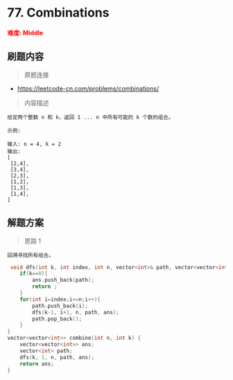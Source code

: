 # 77. Combinations

**<font color=red>难度: Middle</font>**

 ## 刷题内容

 > 原题连接

* https://leetcode-cn.com/problems/combinations/
  
 > 内容描述
 ```
给定两个整数 n 和 k，返回 1 ... n 中所有可能的 k 个数的组合。

示例:

输入: n = 4, k = 2
输出:
[
  [2,4],
  [3,4],
  [2,3],
  [1,2],
  [1,3],
  [1,4],
]
 ```

## 解题方案
> 思路 1
```
回溯寻找所有组合。
```

```cpp
 void dfs(int k, int index, int n, vector<int>& path, vector<vector<int>>& ans){
    if(k==0){
        ans.push_back(path);
        return ;
    }
    for(int i=index;i<=n;i++){
        path.push_back(i);
        dfs(k-1, i+1, n, path, ans);
        path.pop_back();
    }
}
vector<vector<int>> combine(int n, int k) {
    vector<vector<int>> ans;
    vector<int> path;
    dfs(k, 1, n, path, ans);
    return ans;
}
```